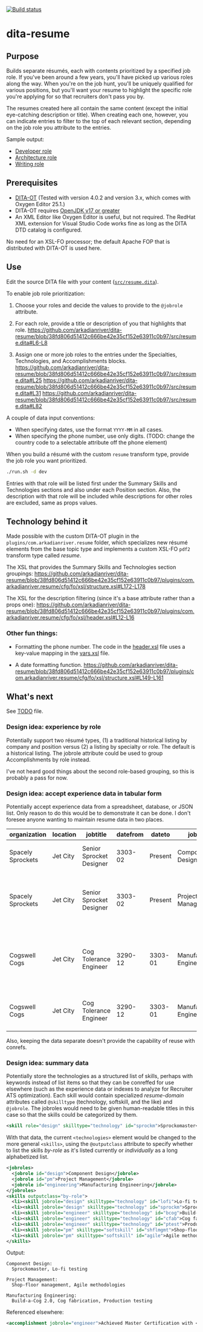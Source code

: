 [![Build status](https://github.com/arkadianriver/dita-resume/workflows/build/badge.svg)](https://github.com/arkadianriver/dita-resume/actions)

# dita-resume

## Purpose

Builds separate résumés, each with contents prioritized by a specified job role.
If you've been around a few years, you'll have picked up various roles along the way.
When you're on the job hunt, you'll be uniquely qualified for various positions,
but you'll want your resume to highlight the specific role you're applying for
so that recruiters don't pass you by.

The resumes created here all contain the same content
(except the initial eye-catching description or title).
When creating each one, however, you can indicate entries to filter to the
top of each relevant section, depending on the job role you attribute to the entries.

Sample output:

- [Developer role](https://arkadianriver.github.io/dita-resume/resume_dev.pdf)
- [Architecture role](https://arkadianriver.github.io/dita-resume/resume_ia.pdf)
- [Writing role](https://arkadianriver.github.io/dita-resume/resume_wrt.pdf)


## Prerequisites

- [DITA-OT](https://www.dita-ot.org/download) (Tested with version 4.0.2 and version 3.x, which comes with Oxygen Editor 25.1.)
- DITA-OT requires [OpenJDK v17 or greater](https://www.dita-ot.org/dev/topics/prerequisite-software.html)
- An XML Editor like Oxygen Editor is useful, but not required.
  The RedHat XML extension for Visual Studio Code works fine as long as the DITA DTD catalog is configured.

No need for an XSL-FO processor;
the default Apache FOP that is distributed with DITA-OT is used here.


## Use

Edit the source DITA file with your content ([`src/resume.dita`](src/resume.dita)).

To enable job role prioritization:

1.  Choose your roles and decide the values to provide to the `@jobrole` attribute.

1.  For each role, provide a title or description of you that highlights that role.
    https://github.com/arkadianriver/dita-resume/blob/38fd806d51412c666be42e35cf152e63911c0b97/src/resume.dita#L6-L8

1.  Assign one or more job roles to the entries under the Specialties, Technologies, and Accomplishments blocks.
    https://github.com/arkadianriver/dita-resume/blob/38fd806d51412c666be42e35cf152e63911c0b97/src/resume.dita#L25
    https://github.com/arkadianriver/dita-resume/blob/38fd806d51412c666be42e35cf152e63911c0b97/src/resume.dita#L31
    https://github.com/arkadianriver/dita-resume/blob/38fd806d51412c666be42e35cf152e63911c0b97/src/resume.dita#L82

A couple of data input conventions:

- When specifying dates, use the format `YYYY-MM` in all cases.
- When specifying the phone number, use only digits.
  (TODO: change the country code to a selectable attribute off the phone element)

When you build a résumé with the custom `resume` transform type,
provide the job role you want prioritized.

```bash
./run.sh -d dev
```

Entries with that role will be listed first under the Summary Skills and
Technologies sections and also under each Position section.
Also, the description with that role will be included
while descriptions for other roles are excluded, same as props values.


## Technology behind it

Made possible with the custom DITA-OT plugin
in the `plugins/com.arkadianriver.resume` folder,
which
specializes new résumé elements from the base topic type
and implements a custom XSL-FO `pdf2` transform type called _resume_.

The XSL that provides the Summary Skills and Technologies section groupings:
https://github.com/arkadianriver/dita-resume/blob/38fd806d51412c666be42e35cf152e63911c0b97/plugins/com.arkadianriver.resume/cfg/fo/xsl/structure.xsl#L172-L178

The XSL for the description filtering (since it's a base attribute rather than a props one):
https://github.com/arkadianriver/dita-resume/blob/38fd806d51412c666be42e35cf152e63911c0b97/plugins/com.arkadianriver.resume/cfg/fo/xsl/header.xsl#L12-L16

### Other fun things:

- Formatting the phone number.
  The code in the [header.xsl](plugins/com.arkadianriver.resume/cfg/fo/xsl/header.xsl) file
  uses a key-value mapping in the [vars.xsl](plugins/com.arkadianriver.resume/cfg/fo/xsl/vars) file.

- A date formatting function.
  https://github.com/arkadianriver/dita-resume/blob/38fd806d51412c666be42e35cf152e63911c0b97/plugins/com.arkadianriver.resume/cfg/fo/xsl/structure.xsl#L149-L161


## What's next

See [TODO](TODO) file.

### Design idea: experience by role

Potentially support two résumé types, (1) a traditional historical listing
by company and position versus (2) a listing by specialty or role.
The default is a historical listing.
The jobrole attribute could be used to group Accomplishments by role instead.

I've not heard good things about the second role-based grouping,
so this is probably a pass for now.

### Design idea: accept experience data in tabular form

Potentially accept experience data from a spreadsheet, database, or JSON list.
Only reason to do this would be to demonstrate it can be done.
I don't foresee anyone wanting to maintain resume data in two places.

|organization|location|jobtitle|datefrom|dateto|jobrole|entry|
|---|---|---|---|---|---|---|
|Spacely Sprockets|Jet City|Senior Sprocket Designer|3303-02|Present|Component Design|Designed the 3303 sprocket of the year.|
|Spacely Sprockets|Jet City|Senior Sprocket Designer|3303-02|Present|Project Management|Engaged a team of 50 in metal collection, surpassing Cogswell by 30%.|
|Cogswell Cogs|Jet City|Cog Tolerance Engineer|3290-12|3303-01|Manufacturing Engineering|Improved Cog engagement quality by a USO measurable standard of 0.3%|
|Cogswell Cogs|Jet City|Cog Tolerance Engineer|3290-12|3303-01|Manufacturing Engineering|Established improved standards of cog testing.|

Also, keeping the data separate doesn't provide the capability of
reuse with conrefs.

### Design idea: summary data

Potentially store the technologies as a structured list of skills,
perhaps with keywords instead of list items so that they can be conreffed
for use elsewhere
(such as the experience data or indexes to analyze for Recruiter ATS optimization).
Each skill would contain specialized _resume-domain_ attributes called
`@skilltype` (technology, softskill, and the like) and `@jobrole`.
The jobroles would need to be given human-readable titles in this case so that the
skills could be categorized by them.

```xml
<skill role="design" skilltype="technology" id="sprockm">Sprockomaster</skill>
```

With that data, the current `<technologies>` element would be changed
to the more general `<skills>`, using the `@outputclass` attribute to specify
whether to list the skills _by-role_ as it's listed currently or
_individually_ as a long alphabetized list.

```xml
<jobroles>
  <jobrole id="design">Component Design</jobrole>
  <jobrole id="pm">Project Management</jobrole>
  <jobrole id="engineering">Manufacturing Engineering</jobrole>
</jobroles>
<skills outputclass="by-role">
  <li><skill jobrole="design" skilltype="technology" id="lofi">Lo-fi testing</skill></li>
  <li><skill jobrole="design" skilltype="technology" id="sprockm">Sprockomaster</skill></li>
  <li><skill jobrole="engineer" skilltype="technology" id="bcog">Build-a-Cog 2.0</skill></li>
  <li><skill jobrole="engineer" skilltype="technology" id="cfab">Cog fabrication</skill></li>
  <li><skill jobrole="engineer" skilltype="technology" id="ptest">Production testing</skill></li>
  <li><skill jobrole="pm" skilltype="softskill" id="shflmgmt">Shop-floor management</skill></li>
  <li><skill jobrole="pm" skilltype="softskill" id="agile">Agile methodologies</skill></li>
</skills>
```

Output:

```
Component Design:
  Sprockomaster, Lo-fi testing

Project Management:
  Shop-floor management, Agile methodologies

Manufacturing Engineering:
  Build-a-Cog 2.0, Cog fabrication, Production testing
```

Referenced elsewhere:

```xml
<accomplishment jobrole="engineer">Achieved Master Certification with <skill conref="#resume/bcog"/>.</accomplishment>
```
